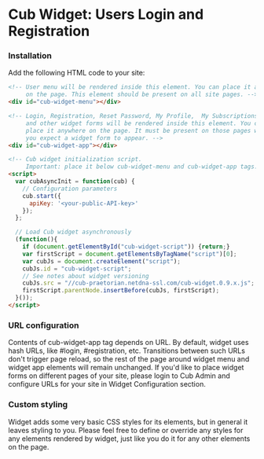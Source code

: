 # Cub Widget: Users Login and Registration

### Installation

Add the following HTML code to your site:

```html
<!-- User menu will be rendered inside this element. You can place it anywhere
     on the page. This element should be present on all site pages. -->
<div id="cub-widget-menu"></div>

<!-- Login, Registration, Reset Password, My Profile,  My Subscriptions,
     and other widget forms will be rendered inside this element. You can
     place it anywhere on the page. It must be present on those pages where
     you expect a widget form to appear. -->
<div id="cub-widget-app"></div>

<!-- Cub widget initialization script.
     Important: place it below cub-widget-menu and cub-widget-app tags. -->
<script>
  var cubAsyncInit = function(cub) {
    // Configuration parameters
    cub.start({
      apiKey: '<your-public-API-key>'
    });
  };

  // Load Cub widget asynchronously
  (function(){
    if (document.getElementById("cub-widget-script")) {return;}
    var firstScript = document.getElementsByTagName("script")[0];
    var cubJs = document.createElement("script");
    cubJs.id = "cub-widget-script";
    // See notes about widget versioning
    cubJs.src = "//cub-praetorian.netdna-ssl.com/cub-widget.0.9.x.js";
    firstScript.parentNode.insertBefore(cubJs, firstScript);
  }());
</script>
```

### URL configuration

Contents of cub-widget-app tag depends on URL. By default, widget uses
hash URLs, like #login, #registration, etc. Transitions between such URLs
don't trigger page reload, so the rest of the page around widget menu and
widget app elements will remain unchanged. If you'd like to place widget
forms on different pages of your site, please login to Cub Admin and
configure URLs for your site in Widget Configuration section.

### Custom styling

Widget adds some very basic CSS styles for its elements, but in general it
leaves styling to you. Please feel free to define or override any styles for
any elements rendered by widget, just like you do it for any other elements
on the page.
